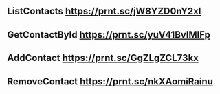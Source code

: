 ## ListContacts https://prnt.sc/jW8YZD0nY2xl

## GetContactById https://prnt.sc/yuV41BvlMlFp

## AddContact https://prnt.sc/GgZLgZCL73kx

## RemoveContact https://prnt.sc/nkXAomiRainu

